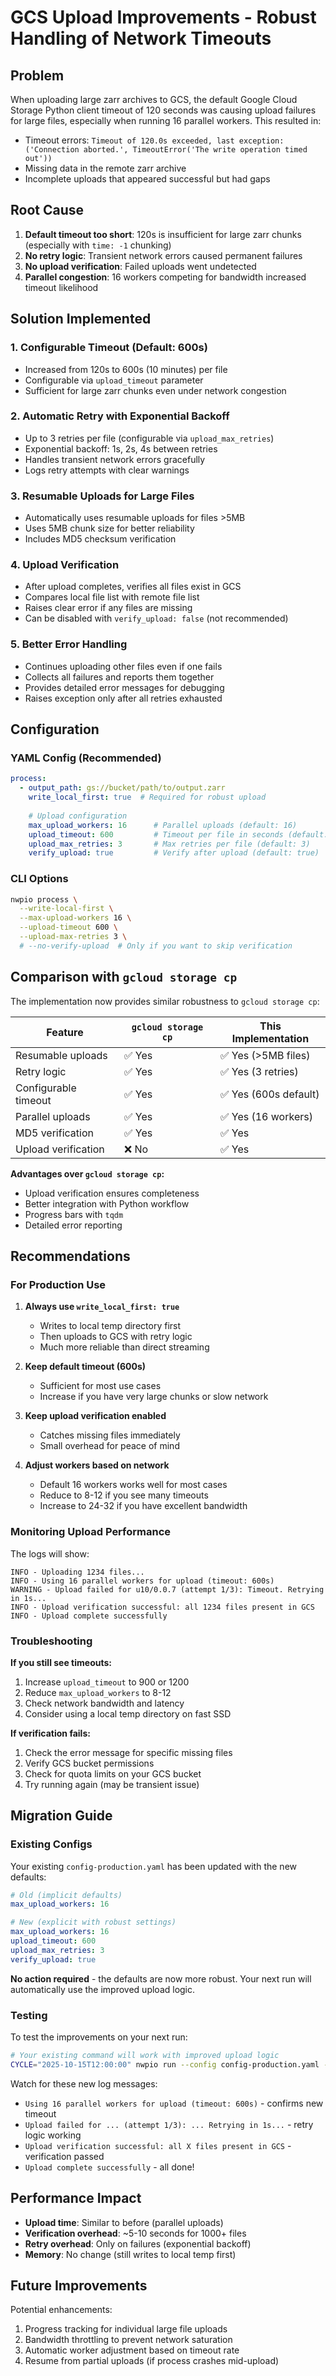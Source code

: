# GCS Upload Improvements - Robust Handling of Network Timeouts

## Problem

When uploading large zarr archives to GCS, the default Google Cloud Storage Python client timeout of 120 seconds was causing upload failures for large files, especially when running 16 parallel workers. This resulted in:

- Timeout errors: `Timeout of 120.0s exceeded, last exception: ('Connection aborted.', TimeoutError('The write operation timed out'))`
- Missing data in the remote zarr archive
- Incomplete uploads that appeared successful but had gaps

## Root Cause

1. **Default timeout too short**: 120s is insufficient for large zarr chunks (especially with `time: -1` chunking)
2. **No retry logic**: Transient network errors caused permanent failures
3. **No upload verification**: Failed uploads went undetected
4. **Parallel congestion**: 16 workers competing for bandwidth increased timeout likelihood

## Solution Implemented

### 1. Configurable Timeout (Default: 600s)
- Increased from 120s to 600s (10 minutes) per file
- Configurable via `upload_timeout` parameter
- Sufficient for large zarr chunks even under network congestion

### 2. Automatic Retry with Exponential Backoff
- Up to 3 retries per file (configurable via `upload_max_retries`)
- Exponential backoff: 1s, 2s, 4s between retries
- Handles transient network errors gracefully
- Logs retry attempts with clear warnings

### 3. Resumable Uploads for Large Files
- Automatically uses resumable uploads for files >5MB
- Uses 5MB chunk size for better reliability
- Includes MD5 checksum verification

### 4. Upload Verification
- After upload completes, verifies all files exist in GCS
- Compares local file list with remote file list
- Raises clear error if any files are missing
- Can be disabled with `verify_upload: false` (not recommended)

### 5. Better Error Handling
- Continues uploading other files even if one fails
- Collects all failures and reports them together
- Provides detailed error messages for debugging
- Raises exception only after all retries exhausted

## Configuration

### YAML Config (Recommended)

```yaml
process:
  - output_path: gs://bucket/path/to/output.zarr
    write_local_first: true  # Required for robust upload
    
    # Upload configuration
    max_upload_workers: 16      # Parallel uploads (default: 16)
    upload_timeout: 600         # Timeout per file in seconds (default: 600)
    upload_max_retries: 3       # Max retries per file (default: 3)
    verify_upload: true         # Verify after upload (default: true)
```

### CLI Options

```bash
nwpio process \
  --write-local-first \
  --max-upload-workers 16 \
  --upload-timeout 600 \
  --upload-max-retries 3 \
  # --no-verify-upload  # Only if you want to skip verification
```

## Comparison with `gcloud storage cp`

The implementation now provides similar robustness to `gcloud storage cp`:

| Feature | `gcloud storage cp` | This Implementation |
|---------|---------------------|---------------------|
| Resumable uploads | ✅ Yes | ✅ Yes (>5MB files) |
| Retry logic | ✅ Yes | ✅ Yes (3 retries) |
| Configurable timeout | ✅ Yes | ✅ Yes (600s default) |
| Parallel uploads | ✅ Yes | ✅ Yes (16 workers) |
| MD5 verification | ✅ Yes | ✅ Yes |
| Upload verification | ❌ No | ✅ Yes |

**Advantages over `gcloud storage cp`:**
- Upload verification ensures completeness
- Better integration with Python workflow
- Progress bars with `tqdm`
- Detailed error reporting

## Recommendations

### For Production Use

1. **Always use `write_local_first: true`**
   - Writes to local temp directory first
   - Then uploads to GCS with retry logic
   - Much more reliable than direct streaming

2. **Keep default timeout (600s)**
   - Sufficient for most use cases
   - Increase if you have very large chunks or slow network

3. **Keep upload verification enabled**
   - Catches missing files immediately
   - Small overhead for peace of mind

4. **Adjust workers based on network**
   - Default 16 workers works well for most cases
   - Reduce to 8-12 if you see many timeouts
   - Increase to 24-32 if you have excellent bandwidth

### Monitoring Upload Performance

The logs will show:
```
INFO - Uploading 1234 files...
INFO - Using 16 parallel workers for upload (timeout: 600s)
WARNING - Upload failed for u10/0.0.7 (attempt 1/3): Timeout. Retrying in 1s...
INFO - Upload verification successful: all 1234 files present in GCS
INFO - Upload complete successfully
```

### Troubleshooting

**If you still see timeouts:**
1. Increase `upload_timeout` to 900 or 1200
2. Reduce `max_upload_workers` to 8-12
3. Check network bandwidth and latency
4. Consider using a local temp directory on fast SSD

**If verification fails:**
1. Check the error message for specific missing files
2. Verify GCS bucket permissions
3. Check for quota limits on your GCS bucket
4. Try running again (may be transient issue)

## Migration Guide

### Existing Configs

Your existing `config-production.yaml` has been updated with the new defaults:

```yaml
# Old (implicit defaults)
max_upload_workers: 16

# New (explicit with robust settings)
max_upload_workers: 16
upload_timeout: 600
upload_max_retries: 3
verify_upload: true
```

**No action required** - the defaults are now more robust. Your next run will automatically use the improved upload logic.

### Testing

To test the improvements on your next run:

```bash
# Your existing command will work with improved upload logic
CYCLE="2025-10-15T12:00:00" nwpio run --config config-production.yaml --max-workers 8
```

Watch for these new log messages:
- `Using 16 parallel workers for upload (timeout: 600s)` - confirms new timeout
- `Upload failed for ... (attempt 1/3): ... Retrying in 1s...` - retry logic working
- `Upload verification successful: all X files present in GCS` - verification passed
- `Upload complete successfully` - all done!

## Performance Impact

- **Upload time**: Similar to before (parallel uploads)
- **Verification overhead**: ~5-10 seconds for 1000+ files
- **Retry overhead**: Only on failures (exponential backoff)
- **Memory**: No change (still writes to local temp first)

## Future Improvements

Potential enhancements:
1. Progress tracking for individual large file uploads
2. Bandwidth throttling to prevent network saturation
3. Automatic worker adjustment based on timeout rate
4. Resume from partial uploads (if process crashes mid-upload)
